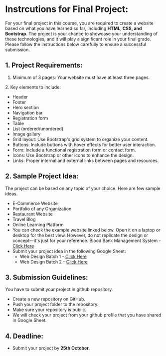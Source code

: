 # Instrcutions for Final Project:

For your final project in this course, you are required to create a website based on what you have learned so far, including **HTML, CSS, and Bootstrap**. The project is your chance to showcase your understanding of these technologies, and it will play a significant role in your final grade. Please follow the instructions below carefully to ensure a successful submission.

## 1. Project Requirements:

1. ⁠Minimum of 3 pages: Your website must have at least three pages.

2.⁠ ⁠Key elements to include:
   - Header
   - Footer
   - Hero section
   - Navigation bar
   - Registration form
   - Table
   - List (ordered/unordered)
   - Image gallery
   - Grid layout: Use Bootstrap's grid system to organize your content.
   - Buttons: Include buttons with hover effects for better user interaction.
   - Form: Include a functional registration form or contact form.
   - Icons: Use Bootstrap or other icons to enhance the design.
   - Links: Proper internal and external links between pages and resources.

## 2. Sample Project Idea:
The project can be based on any topic of your choice. Here are few sample ideas.
- E-Commerce Website
- Portfolio of any Organization
- Restaurant Website
- Travel Blog
- Online Learning Platform
- You can check the example website linked below. Open it on a laptop or desktop for the best view. However, do not replicate the design or concept—it's just for your reference. Blood Bank Management System - [Click Here](https://muaaz-bin.github.io/EDGE-WEB/) 
- Submit your project idea in the following Google Sheet:
    - Web Design Batch 1 - [Click Here](https://docs.google.com/spreadsheets/d/1gWZAm0KqplZMSUsS-IztnK1xVIGqLvwAuAK7q0YX59k/edit?gid=1594879246#gid=1594879246)
    - Web Design Batch 2 - [Click Here](https://docs.google.com/spreadsheets/d/1XbqNVms78bpslGY2CPRTG4pGpL3KyqnefT-idvQEZrw/edit?gid=1609050715#gid=1609050715)
## 3. Submission Guidelines:
You have to submit your project in github repository.
- Create a new repository on GitHub.
- Push your project folder to the repository.
- Make sure your repository is public.
- We will check your project from your github profile that you have shared in Google Sheet.


## 4. Deadline: 
- Submit your project by **25th October**.


